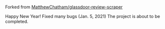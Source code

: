 Forked from [MatthewChatham/glassdoor-review-scraper](https://github.com/MatthewChatham/glassdoor-review-scraper)

Happy New Year!
Fixed many bugs (Jan. 5, 2021)
The project is about to be completed. 
